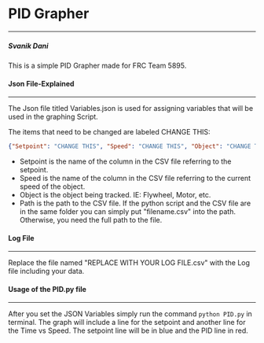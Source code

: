 # **PID Grapher**
___
##### Svanik Dani

This is a simple PID Grapher made for FRC Team 5895.

#### Json File-Explained
___
The Json file titled Variables.json is used for assigning variables that will be used in the graphing Script.


The items that need to be changed are labeled CHANGE THIS:

```json
{"Setpoint": "CHANGE THIS", "Speed": "CHANGE THIS", "Object": "CHANGE THIS", "Path": "CHANGE THIS"}
```

- Setpoint is the name of the column in the CSV file referring to the setpoint.
- Speed is the name of the column in the CSV file referring to the current speed of the object.
- Object is the object being tracked. IE: Flywheel, Motor, etc.
- Path is the path to the CSV file. If the python script and the CSV file are in the same folder you can simply put "filename.csv" into the path. Otherwise, you need the full path to the file.

#### Log File
___
Replace the file named "REPLACE WITH YOUR LOG FILE.csv" with the Log file including your data.

#### Usage of the PID.py file
___
After you set the JSON Variables simply run the command ```python PID.py``` in terminal. The graph will include a line for the setpoint and another line for the Time vs Speed. The setpoint line will be in blue and the PID line in red. 
